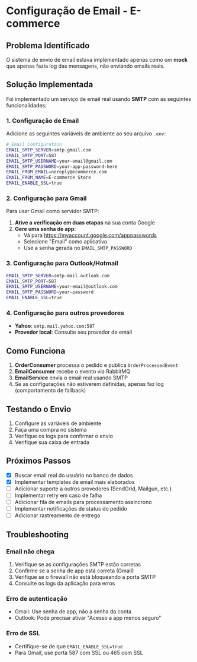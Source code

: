 # Configuração de Email - E-commerce

## Problema Identificado

O sistema de envio de email estava implementado apenas como um **mock** que apenas fazia log das mensagens, não enviando emails reais.

## Solução Implementada

Foi implementado um serviço de email real usando **SMTP** com as seguintes funcionalidades:

### 1. Configuração de Email

Adicione as seguintes variáveis de ambiente ao seu arquivo `.env`:

```bash
# Email Configuration
EMAIL_SMTP_SERVER=smtp.gmail.com
EMAIL_SMTP_PORT=587
EMAIL_SMTP_USERNAME=your-email@gmail.com
EMAIL_SMTP_PASSWORD=your-app-password-here
EMAIL_FROM_EMAIL=noreply@ecommerce.com
EMAIL_FROM_NAME=E-commerce Store
EMAIL_ENABLE_SSL=true
```

### 2. Configuração para Gmail

Para usar Gmail como servidor SMTP:

1. **Ative a verificação em duas etapas** na sua conta Google
2. **Gere uma senha de app**:
   - Vá para https://myaccount.google.com/apppasswords
   - Selecione "Email" como aplicativo
   - Use a senha gerada no `EMAIL_SMTP_PASSWORD`

### 3. Configuração para Outlook/Hotmail

```bash
EMAIL_SMTP_SERVER=smtp-mail.outlook.com
EMAIL_SMTP_PORT=587
EMAIL_SMTP_USERNAME=your-email@outlook.com
EMAIL_SMTP_PASSWORD=your-password
EMAIL_ENABLE_SSL=true
```

### 4. Configuração para outros provedores

- **Yahoo**: `smtp.mail.yahoo.com:587`
- **Provedor local**: Consulte seu provedor de email

## Como Funciona

1. **OrderConsumer** processa o pedido e publica `OrderProcessedEvent`
2. **EmailConsumer** recebe o evento via RabbitMQ
3. **EmailService** envia o email real usando SMTP
4. Se as configurações não estiverem definidas, apenas faz log (comportamento de fallback)

## Testando o Envio

1. Configure as variáveis de ambiente
2. Faça uma compra no sistema
3. Verifique os logs para confirmar o envio
4. Verifique sua caixa de entrada

## Próximos Passos

- [x] Buscar email real do usuário no banco de dados
- [x] Implementar templates de email mais elaborados
- [ ] Adicionar suporte a outros provedores (SendGrid, Mailgun, etc.)
- [ ] Implementar retry em caso de falha
- [ ] Adicionar fila de emails para processamento assíncrono
- [ ] Implementar notificações de status do pedido
- [ ] Adicionar rastreamento de entrega

## Troubleshooting

### Email não chega
1. Verifique se as configurações SMTP estão corretas
2. Confirme se a senha de app está correta (Gmail)
3. Verifique se o firewall não está bloqueando a porta SMTP
4. Consulte os logs da aplicação para erros

### Erro de autenticação
- Gmail: Use senha de app, não a senha da conta
- Outlook: Pode precisar ativar "Acesso a app menos seguro"

### Erro de SSL
- Certifique-se de que `EMAIL_ENABLE_SSL=true`
- Para Gmail, use porta 587 com SSL ou 465 com SSL
